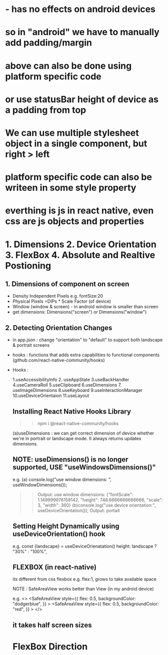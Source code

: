 # <SafeAreaView> - has no effects on android devices

# so in "android" we have to manually add padding/margin

# above can also be done using platform specific code

# or use statusBar height of device as a padding from top

# We can use multiple stylesheet object in a single component, but right > left

# platform specific code can also be writeen in some style property

# everthing is js in react native, even css are js objects and properties

<!-- ---------------------SECTION------------------------ -->

# 1. Dimensions 2. Device Orientation 3. FlexBox 4. Absolute and Realtive Postioning

<!-- ------------------------------------------------------------->

## 1. Dimensions of component on screen

- Density Independent Pixels e.g. fontSize:20
- Physical Pixels =DIPs \* Scale Factor (of device)
- Window (window & screen) - in android window is smaller than screen
- get dimensions: Dimensions("screen") or Dimensions("window")

## 2. Detecting Orientation Changes

- in app.json : change "orientation" to "default" to support both landscape & portrait screens
- hooks : functions that adds extra capabilities to functional components
  (github.com/react-native-community/hooks)
- Hooks :

  1.useAccessibilityInfo 2. useAppState 3.useBackHandler 4.useCameraRoll 5.useClipboard
  6.useDimensions 7. useImageDimensions 8.useKeyboard 9.useInteractionManager 10.useDeviceOrientaion 11.useLayout

  ## Installing React Native Hooks Library

  > > npm i @react-native-community/hooks

  (a)useDimensions : we can get correct dimension of device whether we're in portrait or landscape mode. It always returns updates dimensions.

  ## NOTE: useDimensions() is no longer supported, USE "useWindowsDimensions()"

  e.g.
  (a) console.log("use window dimensions: ", useWindowDimensions());

  > > Output: use window dimensions: {"fontScale": 1.149999976158142, "height": 748.6666666666666, "scale": 3, "width": 360}
  > > (b)console.log("use device orientation:", useDeviceOrientation());
  > > Output: portait

  ## Setting Height Dynamically using useDeviceOrientation() hook

  e.g.
  const {landscape} = useDeviceOrienatation()
  height: landscape ? "30%" : "100%",

  ## FLEXBOX (in react-native)

  its different from css flexbox
  e.g. flex:1, grows to take available space

  NOTE : SafeAreaView works better than View (in my android device)

  e.g.
  <>
  <SafeAreaView
  style={{
          flex: 0.5,
          backgroundColor: "dodgerblue",
        }} ></SafeAreaView>
  <SafeAreaView
  style={{
          flex: 0.5,
          backgroundColor: "red",
        }} ></SafeAreaView>
  </>

  ## it takes half screen sizes

  # FlexBox Direction
